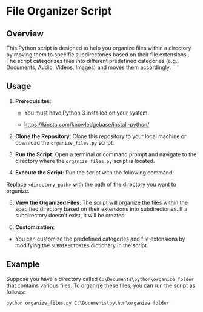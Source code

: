 # File Organizer Script

## Overview

This Python script is designed to help you organize files within a directory by moving them to specific subdirectories based on their file extensions. The script categorizes files into different predefined categories (e.g., Documents, Audio, Videos, Images) and moves them accordingly.

## Usage

1. **Prerequisites**:
   - You must have Python 3 installed on your system.

   - https://kinsta.com/knowledgebase/install-python/

2. **Clone the Repository**:
   Clone this repository to your local machine or download the `organize_files.py` script.

3. **Run the Script**:
   Open a terminal or command prompt and navigate to the directory where the `organize_files.py` script is located.

4. **Execute the Script**:
   Run the script with the following command:


Replace `<directory_path>` with the path of the directory you want to organize.

5. **View the Organized Files**:
The script will organize the files within the specified directory based on their extensions into subdirectories. If a subdirectory doesn't exist, it will be created.

6. **Customization**:
- You can customize the predefined categories and file extensions by modifying the `SUBDIRECTORIES` dictionary in the script.

## Example

Suppose you have a directory called `C:\Documents\python\organize folder` that contains various files. To organize these files, you can run the script as follows:

```shell
python organize_files.py C:\Documents\python\organize folder
